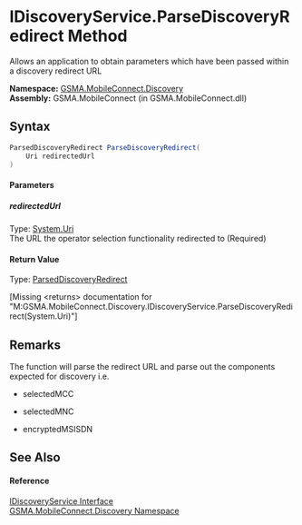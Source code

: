IDiscoveryService.ParseDiscoveryRedirect Method
===============================================
Allows an application to obtain parameters which have been passed within a discovery redirect URL

**Namespace:** [GSMA.MobileConnect.Discovery][1]  
**Assembly:** GSMA.MobileConnect (in GSMA.MobileConnect.dll)

Syntax
------

```csharp
ParsedDiscoveryRedirect ParseDiscoveryRedirect(
	Uri redirectedUrl
)
```

#### Parameters

##### *redirectedUrl*
Type: [System.Uri][2]  
The URL the operator selection functionality redirected to (Required)

#### Return Value
Type: [ParsedDiscoveryRedirect][3]  

[Missing &lt;returns> documentation for "M:GSMA.MobileConnect.Discovery.IDiscoveryService.ParseDiscoveryRedirect(System.Uri)"]


Remarks
-------

The function will parse the redirect URL and parse out the components expected for discovery i.e.

- selectedMCC

- selectedMNC

- encryptedMSISDN


See Also
--------

#### Reference
[IDiscoveryService Interface][4]  
[GSMA.MobileConnect.Discovery Namespace][1]  

[1]: ../README.md
[2]: http://msdn.microsoft.com/en-us/library/txt7706a
[3]: ../ParsedDiscoveryRedirect/README.md
[4]: README.md
[5]: ../../_icons/Help.png